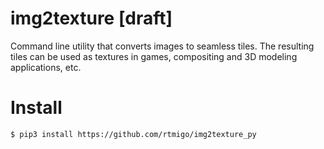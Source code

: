 # img2texture [draft]

Command line utility that converts images to seamless tiles.
The resulting tiles can be used as textures in games, compositing and 3D modeling applications, etc.
# Install

```
$ pip3 install https://github.com/rtmigo/img2texture_py
```
